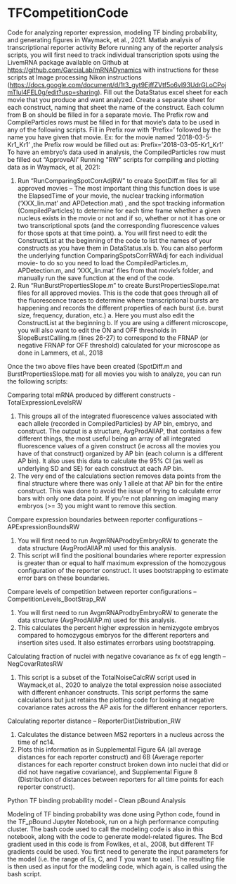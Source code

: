 # TFCompetitionCode
Code for analyzing reporter expression, modeling TF binding probability, and generating figures in Waymack, et al., 2021. 
Matlab analysis of transcriptional reporter activity
Before running any of the reporter analysis scripts, you will first need to track individual transcription spots using the LivemRNA package available on Github at  https://github.com/GarciaLab/mRNADynamics with instructions for these scripts at Image processing Nikon instructions (https://docs.google.com/document/d/1t3_gyt9EjffZVtf5o6vI93UdrGLoCPojmTlul4FEL0g/edit?usp=sharing). Fill out the DataStatus excel sheet for each movie that you produce and want analyzed. Create a separate sheet for each construct, naming that sheet the name of the construct. Each column from B on should be filled in for a separate movie. The Prefix row and CompileParticles rows must be filled in for that movie’s data to be used in any of the following scripts. Fill in Prefix row with ‘Prefix=’ followed by the name you have given that movie. Ex: for the movie named ‘2018-03-5-Kr1_Kr1’ ,the Prefix row would be filled out as: Prefix=’2018-03-05-Kr1_Kr1’ To have an embryo’s data used in analysis, the CompiledParticles row must be filled out “ApproveAll’
Running "RW" scripts for compiling and plotting data as in Waymack, et al, 2021:
1.	Run “RunComparingSpotCorrAdjRW” to create SpotDiff.m files for all approved movies – The most important thing this function does is use the ElapsedTime of your movie, the nuclear tracking information (‘XXX_lin.mat’ and APDetection.mat) , and the spot tracking information (CompiledParticles) to determine for each time frame whether a given nucleus exists in the movie or not and if so, whether or not it has one or two transcriptional spots (and the corresponding fluorescence values for those spots at that time point). a. You will first need to edit the ConstructList at the beginning of the code to list the names of your constructs as you have them in DataStatus.xls b. You can also perform the underlying function ComparingSpotsCorrRWAdj for each individual movie- to do so you need to load the CompiledParticles.m, APDetection.m, and ‘XXX_lin.mat’ files from that movie’s folder, and manually run the save function at the end of the code.
2.	Run “RunBurstPropertiesSlope.m” to create BurstPropertiesSlope.mat files for all approved movies. This is the code that goes through all of the fluorescence traces to determine where transcriptional bursts are happening and records the different properties of each burst (i.e. burst size, frequency, duration, etc.) a. Here you must also edit the ConstructList at the beginning b. If you are using a different microscope, you will also want to edit the ON and OFF thresholds in SlopeBurstCalling.m (lines 26-27) to correspond to the FRNAP (or negative FRNAP for OFF threshold) calculated for your microscope as done in Lammers, et al., 2018

Once the two above files have been created (SpotDiff.m and BurstPropertiesSlope.mat) for all movies you wish to analyze, you can run the following scripts:

Comparing total mRNA produced by different constructs - TotalExpressionLevelsRW

1.	This groups all of the integrated fluorescence values associated with each allele (recorded in CompiledParticles) by AP bin, embryo, and construct. The output is a structure, AvgProdAllAP, that contains a few different things, the most useful being an array of all integrated fluorescence values of a given construct (ie across all the movies you have of that construct) organized by AP bin (each column is a different AP bin). It also uses this data to calculate the 95% CI (as well as underlying SD and SE) for each construct at each AP bin.
2.	The very end of the calculations section removes data points from the final structure where there was only 1 allele at that AP bin for the entire construct. This was done to avoid the issue of trying to calculate error bars with only one data point. If you’re not planning on imaging many embryos (>= 3) you might want to remove this section.

Compare expression boundaries between reporter configurations – APExpressionBoundsRW
1.	You will first need to run AvgmRNAProdbyEmbryoRW to generate the data structure (AvgProdAllAP.m) used for this analysis. 
2.	This script will find the positional boundaries where reporter expression is greater than or equal to half maximum expression of the homozygous configuration of the reporter construct. It uses bootstrapping to estimate error bars on these boundaries. 

Compare levels of competition between reporter configurations – CompetitionLevels_BootStrap_RW
1.	You will first need to run AvgmRNAProdbyEmbryoRW to generate the data structure (AvgProdAllAP.m) used for this analysis. 
2.	This calculates the percent higher expression in hemizygote embryos compared to homozygous embryos for the different reporters and insertion sites used. It also estimates errorbars using bootstrapping. 

Calculating fraction of nuclei with negative covariance as fx of egg length – NegCovarRatesRW
1.	This script is a subset of the TotalNoiseCalcRW script used in Waymack,et al., 2020 to analyze the total expression noise associated with different enhancer constructs. This script performs the same calculations but just retains the plotting code for looking at negative covariance rates across the AP axis for the different enhancer reporters. 

Calculating reporter distance – ReporterDistDistribution_RW
1.	Calculates the distance between MS2 reporters in a nucleus across the time of nc14. 
2.	Plots this information as in Supplemental Figure 6A (all average distances for each reporter construct) and 6B (Average reporter distances for each reporter construct broken down into nuclei that did or did not have negative covariance), and Supplemental Figure 8 (Distribution of distances between reporters for all time points for each reporter construct). 


Python TF binding probability model - Clean pBound Analysis

Modeling of TF binding probability was done using Python code, found in the TF_pBound Jupyter Notebook, run on a high performance computing cluster. The bash code used to call the modeling code is also in this notebook, along with the code to generate model-related figures. 
The Bcd gradient used in this code is from Fowlkes, et al., 2008, but different TF gradients could be used. You first need to generate the input parameters for the model (i.e. the range of Es, C, and T you want to use). The resulting file is then used as input for the modeling code, which again, is called using the bash script.   
